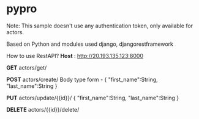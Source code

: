 # pypro
Note: This sample doesn't use any authentication token, only available for actors.

Based on Python and modules used django, djangorestframework

How to use RestAPI?
**Host** : http://20.193.135.123:8000

**GET** actors/get/

**POST** actors/create/
Body type form - 
{
  "first_name":String, 
  "last_name":String
}

**PUT** actors/update/{{id}}/
{
  "first_name":String, 
  "last_name":String
}

**DELETE** actors/{{id}}/delete/

